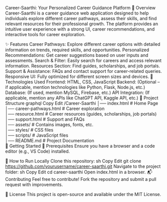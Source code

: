 Career-Saarthi: Your Personalized Career Guidance Platform
📌 Overview
Career-Saarthi is a career guidance web application designed to help individuals explore different career pathways, assess their skills, and find relevant resources for their professional growth. The platform provides an intuitive user experience with a strong UI, career recommendations, and interactive tools for career exploration.

✨ Features
Career Pathways: Explore different career options with detailed information on trends, required skills, and opportunities.
Personalized Recommendations: Get career suggestions based on user inputs and assessments.
Search & Filter: Easily search for careers and access relevant information.
Resources Section: Find guides, scholarships, and job portals.
Support & Assistance: FAQs and contact support for career-related queries.
Responsive UI: Fully optimized for different screen sizes and devices.
🔧 Technologies Used
Frontend: HTML, CSS, JavaScript
Backend: (Optional – if applicable, mention technologies like Python, Flask, Node.js, etc.)
Database: (If used, mention MySQL, Firebase, etc.)
API Integration: (If applicable, mention any APIs like ChatGPT API, Kaggle API, etc.)
📂 Project Structure
graphql
Copy
Edit
/Career-Saarthi
│── index.html           # Home Page  
│── career-pathways.html # Career exploration  
│── resource.html        # Career resources (guides, scholarships, job portals)  
│── support.html         # Support and FAQs  
│── assets/             # Contains images, fonts, etc.  
│── styles/             # CSS files  
│── scripts/            # JavaScript files  
│── README.md           # Project Documentation  
🚀 Getting Started
🔹 Prerequisites
Ensure you have a browser and a code editor (e.g., VS Code) installed.

🔹 How to Run Locally
Clone this repository:
sh
Copy
Edit
git clone https://github.com/yourusername/career-saarthi.git
Navigate to the project folder:
sh
Copy
Edit
cd career-saarthi
Open index.html in a browser.
📬 Contributing
Feel free to contribute! Fork the repository and submit a pull request with improvements.

📜 License
This project is open-source and available under the MIT License.

